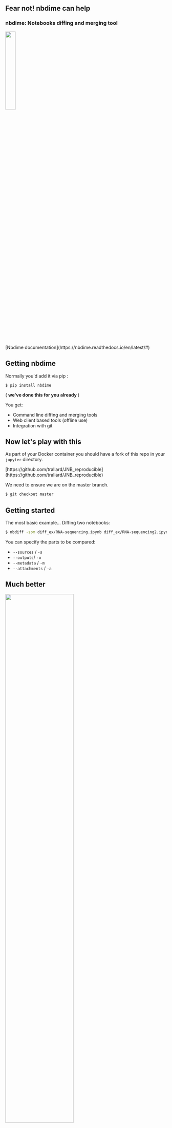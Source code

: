 <section class='dark-diagonal'>

<h2> Fear not! <accent-text> nbdime</accent-text> can help</h2>

<h3> nbdime: Notebooks diffing and merging tool </h3>
<a href='http://opendreamkit.org' target='_blank'>
<img src="resources/odk-logo.svg" style='width:25%'/></a>
<br>
[Nbdime documentation](https://nbdime.readthedocs.io/en/latest/#)
</section>



## Getting nbdime
Normally you'd add it via pip :
```
$ pip install nbdime
```
( <strong> we've done this for you already </strong>)

You get:
- Command line diffing and merging tools
- Web client based tools (offline use)
- Integration with git



## Now let's play with this
<i class="fa fa-code-fork" aria-hidden="true"></i> As part of your Docker container
you should have a fork of this repo in your `jupyter` directory.

<p class= "fragment grow"> [https://github.com/trallard/JNB_reproducible](https://github.com/trallard/JNB_reproducible)
</p>



We need to ensure we are on the <accent-text>master</accent-text> branch.
```bash
$ git checkout master
```



## Getting started
The most basic example...
Diffing two notebooks:
```bash
$ nbdiff -som diff_ex/RNA-sequencing.ipynb diff_ex/RNA-sequencing2.ipynb
```
You can specify the parts to be compared:
- `--sources` / `-s`
- `--outputs`/ `-o`
- `--metadata` / `-m`
- `--attachments` / `-a`



## Much better
<img src="resources/nbdiff1.png" style='width:65%'/>



<img src="resources/nbdiff.png" style='width:70%'/>



<img src="resources/nbdiff-terminal.png" style='width:65%'/>



## Diffing on the web-app
Like in the previous example, we can compare the two notebooks...
and display <strong> rich rendered diffs </strong> on our web browser.

```bash
$ nbdiff-web -so diff_ex/RNA-sequencing.ipynb diff_ex/RNA-sequencing2.ipynb
```



<img src="resources/diff_web1.PNG" style='width:100%'/>

<div class='float_modal fragment fade-in'>
<p class='modal_p'> Note that in this case <br/>
'red': base and 'green': remote </p>
</div>



<img src="resources/diff_web2.PNG" style='width:100%'/>

<img src="resources/diff_web3.PNG" style='width:100%'/>



<img src="resources/diff_web4.PNG" style='width:100%'/>



## Are you forgetting about version control?
<img src="resources/version-control.jpg">
<br>
<small> Taken from http://geek-and-poke.com/ </smal>


## NBDIME version control integration
(Note: only git is supported at the moment)
- As <strong> drivers </strong> for your diff and merge operations (nbdime takes over these)
- Defining nbdime as diff and merge <strong> tools </tools>



## Integrate with git
Configuring all diff/merge drivers and tools:
```
$ nbdime config-git --enable --global
```

Note this allows for other configurations:
- for the current repository
- for this user (global)
- at system level



### Diffing two commits on the command line
```bash
$ git diff de2863c 404e4e0
```
![](resources/git_diff1.png)



## Using your web browser
```
$ nbdiff-web de2863c 404e4e0
```



<img src="resources/diff_webgit1.png" style='width:75%'/>



<img src="resources/diff_webgit1.png" style='width:75%'/>
